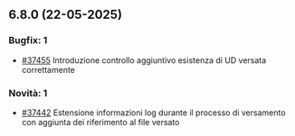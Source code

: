 ## 6.8.0 (22-05-2025)

### Bugfix: 1
- [#37455](https://parermine.regione.emilia-romagna.it/issues/37455) Introduzione controllo aggiuntivo esistenza di UD versata correttamente

### Novità: 1
- [#37442](https://parermine.regione.emilia-romagna.it/issues/37442) Estensione informazioni log durante il processo di versamento con aggiunta dei riferimento al file versato

